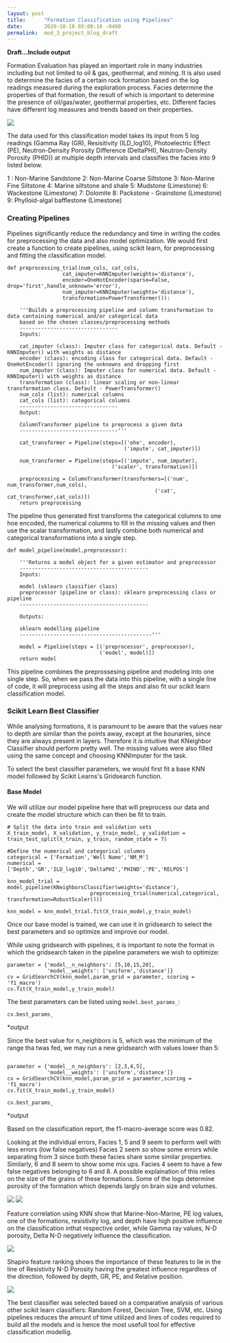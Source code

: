 ```yaml
---
layout: post
title:      "Formation Classification using Pipelines"
date:       2020-10-10 03:00:16 -0400
permalink:  mod_3_project_blog_draft
---
```


**Draft...Include output**

Formation Evaluation has played an important role in many industries including but not limited to oil & gas, geothermal, and mining. It is also used to determine the facies of a certain rock formation based on the log readings measured during the exploration process. Facies determine the properties of that formation, the result of which is important to determine the presence of oil/gas/water, geothermal properties, etc. Different facies have different log measures and trends based on their properties.

![](https://raw.githubusercontent.com/NehaP92/dsc-mod-3-project-v2-1-onl01-dtsc-pt-041320/master/img_closeup.png)

The data used for this classification model takes its input from 5 log readings (Gamma Ray (GR), Resisitivity (ILD_log10), Photoelectric Effect (PE), Neutron-Density Porosity Difference (DeltaPHI), Neutron-Density Porosity (PHID)) at multiple depth intervals and classifies the facies into 9 listed below.

1 : Non-Marine Sandstone
2: Non-Marine Coarse Siltstone
3: Non-Marine Fine Siltstone
4: Marine siltstone and shale
5: Mudstone (Limestone)
6: Wackestone (Limestone)
7: Dolomite
8: Packstone - Grainstone (Limestone)
9: Phylloid-algal bafflestone (Limestone)

### Creating Pipelines

Pipelines significantly reduce the redundancy and time in writing the codes for preprocessing the data and also model optimization. We would first create a function to create pipelines, using scikit learn, for preprocessing and fitting the classification model.

```
def preprocessing_trial(num_cols, cat_cols,
                  cat_imputer=KNNImputer(weights='distance'), 
                  encoder=OneHotEncoder(sparse=False, drop='first',handle_unknown='error'), 
                  num_imputer=KNNImputer(weights='distance'), 
                  transformation=PowerTransformer()):
    
    '''Builds a preprocessing pipeline and column transformation to data containing numerical and/or categorical data 
    based on the chosen classes/preprocessing methods
    --------------------------------
    Inputs:
    
    cat_imputer (class): Imputer class for categorical data. Default - KNNImputer() with weights as distance
    encoder (class): encoding class for categorical data. Default - OneHotEncoder() ignoring the unknowns and dropping first
    num_imputer (class): Imputer class for numerical data. Default - KNNImputer() with weights as distance
    transformation (class): linear scaling or non-linear transformation class. Default - PowerTransformer()
    num_cols (list): numerical columns
    cat_cols (list): categorical columns
    --------------------------------
    Output:
    
    ColumnTransformer pipeline to preprocess a given data
    --------------------------------'''
    
    cat_transformer = Pipeline(steps=[('ohe', encoder),
                                      ('impute', cat_imputer)])
    
    num_transformer = Pipeline(steps=[('impute', num_imputer),
                                  ('scaler', transformation)])
    
    preprocessing = ColumnTransformer(transformers=[('num', num_transformer,num_cols),
                                                ('cat', cat_transformer,cat_cols)])
    return preprocessing
```

The pipeline thus generated first transforms the categorical columns to one hoe encoded, the numerical columns to fill in the missing values and then use the scalar transformation, and lastly combine both numerical and categorical transformations into a single step.

```
def model_pipeline(model,preprocessor):
    
    '''Returns a model object for a given estimator and preprocessor
    ------------------------------------------
    Inputs:
    
    model (sklearn classifier class)
    preprocessor (pipeline or class): sklearn preprocessing class or pipeline
    ------------------------------------------
    
    Outputs:
    
    sklearn modelling pipeline
    -------------------------------------------'''
    
    model = Pipeline(steps = [('preprocessor', preprocessor),
                              ('model', model)])
    return model
```

This pipeline combines the preprossesing pipeline and modeling into one single step. So, when we pass the data into this pipeline, with a single line of code, it will preprocess using all the steps and also fit our scikit learn classification model.


### Scikit Learn Best Classifier

While analysing formations, it is paramount to be aware that the values near to depth are similar than the points away, except at the bounaries, since they are always present in layers. Therefore it is intuitive that KNeighbor Classifier should perform pretty well. The missing values were also filled using the same concept and choosing KNNImputer for the task.

To select the best classifier parameters, we would first fit a base KNN model followed by Scikit Learns's Gridsearch function.

#### Base Model

We will utilize our model pipeline here that will preprocess our data and create the model structure which can then be fit to train.

```
# Split the data into train and validation sets
X_train_model, X_validation, y_train_model, y_validation = train_test_split(X_train, y_train, random_state = 7)

#Define the numerical and categorical columns
categorical = ['Formation','Well Name','NM_M']
numerical = ['Depth','GR','ILD_log10','DeltaPHI','PHIND','PE','RELPOS']
```

```
knn_model_trial = model_pipeline(KNeighborsClassifier(weights='distance'),
                           preprocessing_trial(numerical,categorical, transformation=RobustScaler()))

knn_model = knn_model_trial.fit(X_train_model,y_train_model)
```

Once our base model is trained, we can use it in gridsearch to select the best parameters and so optimize and improve our model.

While using gridsearch with pipelines, it is important to note the format in which the gridsearch taken in the pipeline parameters we wish to optimize:

```
parameter = {'model__n_neighbors': [5,10,15,20],
             'model__weights': ['uniform','distance']}
cv = GridSearchCV(knn_model,param_grid = parameter, scoring = 'f1_macro')
cv.fit(X_train_model,y_train_model)
```

The best parameters can be listed using `model.best_params_`:

```
cv.best_params_
```

*output

Since the best value for n_neighbors is 5, which was the minimum of the range tha twas fed, we may run a new gridsearch with values lower than 5:

```

parameter = {'model__n_neighbors': [2,3,4,5],
             'model__weights': ['uniform','distance']}
cv = GridSearchCV(knn_model,param_grid = parameter,scoring = 'f1_macro')
cv.fit(X_train_model,y_train_model)
```

```
cv.best_params_
```

*output

Based on the classification report, the f1-macro-average score was 0.82.

Looking at the individual errors, Facies 1, 5 and 9 seem to perform well with less errors (low false negatives) Facies 2 seem so show some errors while separating from 3 since both these facies share some similar properties. Similarly, 6 and 8 seem to show some mix ups. Facies 4 seem to have a few false negatives belonging to 6 and 8. A possible explaination of this relies on the size of the grains of these formations. Some of the logs determine porosity of the formation which depends largly on brain size and volumes.

![](https://raw.githubusercontent.com/NehaP92/dsc-mod-3-project-v2-1-onl01-dtsc-pt-041320/master/KNN_matrix.png)
![](https://raw.githubusercontent.com/NehaP92/dsc-mod-3-project-v2-1-onl01-dtsc-pt-041320/master/KNN_error.png)

Feature correlation using KNN show that Marine-Non-Marine, PE log values, one of the formations, resistivity log, and depth have high positive influence on the classification inthat respective order, while Gamma ray values, N-D porosity, Delta N-D negatively influence the classification.

![](https://raw.githubusercontent.com/NehaP92/dsc-mod-3-project-v2-1-onl01-dtsc-pt-041320/master/feature_corr_KNN.png)

Shapiro feature ranking shows the importance of these features to lie in the line of Resistivity N-D Porosity having the greatest influence regardless of the direction, followed by depth, GR, PE, and Relative position.

![](https://raw.githubusercontent.com/NehaP92/dsc-mod-3-project-v2-1-onl01-dtsc-pt-041320/master/KNN_shapiro.png)

The best classifier was selected based on a comparative analysis of various other scikit learn classifiers: Random Forest, Decision Tree, SVM, etc. Using pipelines reduces the amount of time utilized and lines of codes required to build all the models and is hence the most usefull tool for effective classification modellig.
